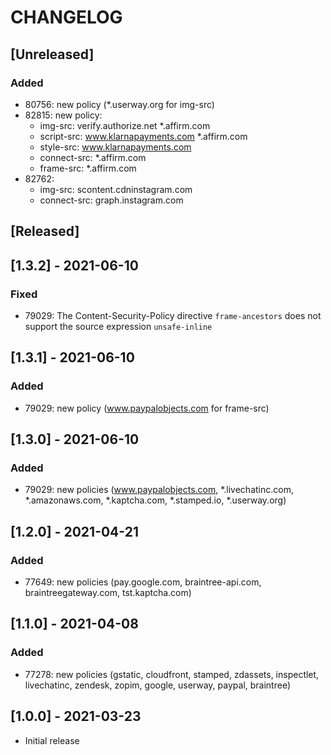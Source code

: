 # CHANGELOG

## [Unreleased]
### Added
- 80756: new policy (*.userway.org for img-src)
- 82815: new policy:
    - img-src: verify.authorize.net *.affirm.com
    - script-src: www.klarnapayments.com *.affirm.com
    - style-src: www.klarnapayments.com
    - connect-src: *.affirm.com
    - frame-src: *.affirm.com
- 82762:
    - img-src: scontent.cdninstagram.com
    - connect-src: graph.instagram.com

## [Released]

## [1.3.2] - 2021-06-10
### Fixed
- 79029: The Content-Security-Policy directive `frame-ancestors` does not support the source expression `unsafe-inline`
## [1.3.1] - 2021-06-10
### Added
- 79029: new policy (www.paypalobjects.com for frame-src)
## [1.3.0] - 2021-06-10
### Added
- 79029: new policies (www.paypalobjects.com, *.livechatinc.com, *.amazonaws.com, *.kaptcha.com, *.stamped.io, *.userway.org)
## [1.2.0] - 2021-04-21
### Added
- 77649: new policies (pay.google.com, braintree-api.com, braintreegateway.com, tst.kaptcha.com)

## [1.1.0] - 2021-04-08
### Added
- 77278: new policies (gstatic, cloudfront, stamped, zdassets, inspectlet, livechatinc, zendesk, zopim, google, userway, paypal, braintree)

## [1.0.0] - 2021-03-23
- Initial release
